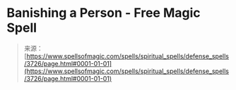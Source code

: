 <!--yml
category: 未分类
date: 2024-06-12 18:37:27
-->

# Banishing a Person - Free Magic Spell

> 来源：[https://www.spellsofmagic.com/spells/spiritual_spells/defense_spells/3726/page.html#0001-01-01](https://www.spellsofmagic.com/spells/spiritual_spells/defense_spells/3726/page.html#0001-01-01)